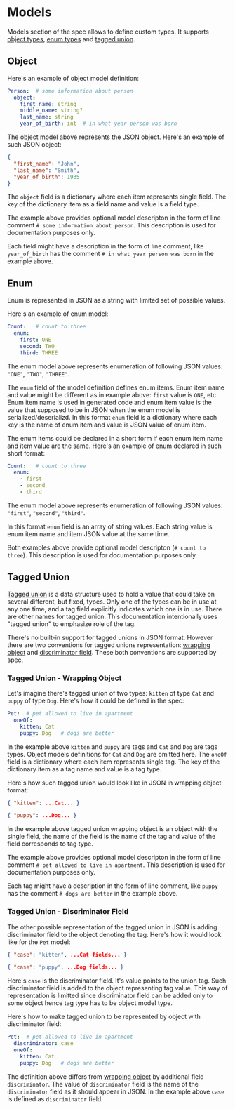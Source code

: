 # Models

Models section of the spec allows to define custom types. It supports [object types](#object), [enum types](#enum) and [tagged union](#tagged-union). 

## Object

Here's an example of object model definition:

```yaml
Person:  # some information about person
  object:
    first_name: string
    middle_name: string?
    last_name: string
    year_of_birth: int  # in what year person was born
```

The object model above represents the JSON object. Here's an example of such JSON object:

```json
{
  "first_name": "John",
  "last_name": "Smith",
  "year_of_birth": 1935
}
```

The `object` field is a dictionary where each item represents single field. The key of the dictionary item as a field name and value is a field type.

The example above provides optional model descripton in the form of line comment `# some information about person`. This description is used for documentation purposes only.

Each field might have a description in the form of line comment, like `year_of_birth` has the comment `# in what year person was born` in the example above.

## Enum

Enum is represented in JSON as a string with limited set of possible values.

Here's an example of enum model:

```yaml
Count:   # count to three
  enum:
    first: ONE
    second: TWO
    third: THREE
```

The enum model above represents enumeration of following JSON values: `"ONE"`, `"TWO"`, `"THREE"`.

The `enum` field of the model definition defines enum items. Enum item name and value might be different as in example above: `first` value is `ONE`, etc. Enum item name is used in generated code and enum item value is the value that supposed to be in JSON when the enum model is serialized/deserializd. In this format `enum` field is a dictionary where each key is the name of enum item and value is JSON value of enum item.

The enum items could be declared in a short form if each enum item name and item value are the same. Here's an example of enum declared in such short format:

```yaml
Count:   # count to three
  enum:
    - first
    - second
    - third
```

The enum model above represents enumeration of following JSON values: `"first"`, `"second"`, `"third"`.

In this format `enum` field is an array of string values. Each string value is enum item name and item JSON value at the same time.

Both examples above provide optional model descripton (`# count to three`). This description is used for documentation purposes only.

## Tagged Union

[Tagged union](https://en.wikipedia.org/wiki/Tagged_union) is a data structure used to hold a value that could take on several different, but fixed, types. Only one of the types can be in use at any one time, and a tag field explicitly indicates which one is in use. There are other names for tagged union. This documentation intentionally uses "tagged union" to emphasize role of the tag.

There's no built-in support for tagged unions in JSON format. However there are two conventions for tagged unions representation: [wrapping object](#tagged-union---wrapping-object) and [discriminator field](#tagged-union---discriminator-field). These both conventions are supported by spec. 

### Tagged Union - Wrapping Object

Let's imagine there's tagged union of two types: `kitten` of type `Cat` and `puppy` of type `Dog`.
Here's how it could be defined in the spec:

```yaml
Pet:  # pet allowed to live in apartment
  oneOf:
    kitten: Cat
    puppy: Dog   # dogs are better
```

In the example above `kitten` and `puppy` are tags and `Cat` and `Dog` are tags types. Object models definitions for `Cat` and `Dog` are omitted here. The `oneOf` field is a dictionary where each item represents single tag. The key of the dictionary item as a tag name and value is a tag type.

Here's how such tagged union would look like in JSON in wrapping object format:

```json
{ "kitten": ...Cat... }

{ "puppy": ...Dog... }
```

In the example above tagged union wrapping object is an object with the single field, the name of the field is the name of the tag and value of the field corresponds to tag type.

The example above provides optional model descripton in the form of line comment `# pet allowed to live in apartment`. This description is used for documentation purposes only.

Each tag might have a description in the form of line comment, like `puppy` has the comment `# dogs are better` in the example above.

### Tagged Union - Discriminator Field

The other possible representation of the tagged union in JSON is adding discriminator field to the object denoting the tag. Here's how it would look like for the `Pet` model:

```json
{ "case": "kitten", ...Cat fields... }

{ "case": "puppy", ...Dog fields... }
```

Here's `case` is the discriminator field. It's value points to the union tag. Such discriminator field is added to the object representing tag value. This way of representation is limitted since discriminator field can be added only to some object hence tag type has to be object model type.

Here's how to make tagged union to be represented by object with discriminator field:

```yaml
Pet:  # pet allowed to live in apartment
  discriminator: case
  oneOf:
    kitten: Cat
    puppy: Dog   # dogs are better
```

The definition above differs from [wrapping object](#tagged-union---wrapping-object) by additional field `discriminator`. The value of `discriminator` field is the name of the `discriminator` field as it should appear in JSON. In the example above `case` is defined as `discriminator` field.